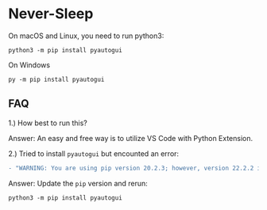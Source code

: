 # Never-Sleep

On macOS and Linux, you need to run python3:

```shell
python3 -m pip install pyautogui
```

On Windows
```shell
py -m pip install pyautogui
```

## FAQ
1.) How best to run this?

Answer: An easy and free way is to utilize VS Code with Python Extension.

2.) Tried to install `pyautogui` but encounted an error: 
````diff
- "WARNING: You are using pip version 20.2.3; however, version 22.2.2 is available."
````

Answer: Update the `pip` version and rerun:
```shell
python3 -m pip install pyautogui
```
